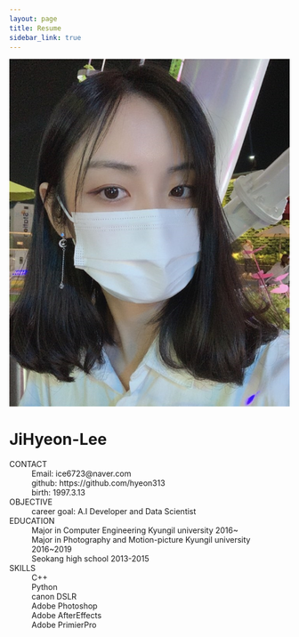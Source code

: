 ```yaml
---
layout: page
title: Resume
sidebar_link: true
---
```


<!--![profile](_images/profile.jpg)-->
<!--![profile](https://github.com/hyeon313/hyeon313.github.io/blob/master/_images/profile.jpg)-->
<!--<img src="_images/profile.jpg" alt="profile">-->
<!--<img src="https://github.com/hyeon313/hyeon313.github.io/blob/master/_images/profile.jpg">-->

![profile](https://raw.githubusercontent.com/hyeon313/hyeon313.github.io/master/_images/profile.jpg)


# JiHyeon-Lee

<d1>
  <dt>CONTACT</dt>
  <dd>Email: ice6723@naver.com</dd>
  <dd>github: https://github.com/hyeon313</dd>
  <dd>birth: 1997.3.13</dd>
  
  <dt>OBJECTIVE</dt>
  <dd>career goal: A.I Developer and Data Scientist</dd>
  
  <dt>EDUCATION</dt>
  <dd>Major in Computer Engineering             Kyungil university    2016~</dd>
  <dd>Major in Photography and Motion-picture   Kyungil university    2016~2019</dd>
  <dd>                                          Seokang high school   2013-2015</dd>
  
  
  <dt>SKILLS</dt>
    <dd>C++</dd>
    <dd>Python</dd>
    <dd>canon DSLR</dd>
    <dd>Adobe Photoshop</dd>
    <dd>Adobe AfterEffects</dd>
    <dd>Adobe PrimierPro</dd>
  
</d1>


